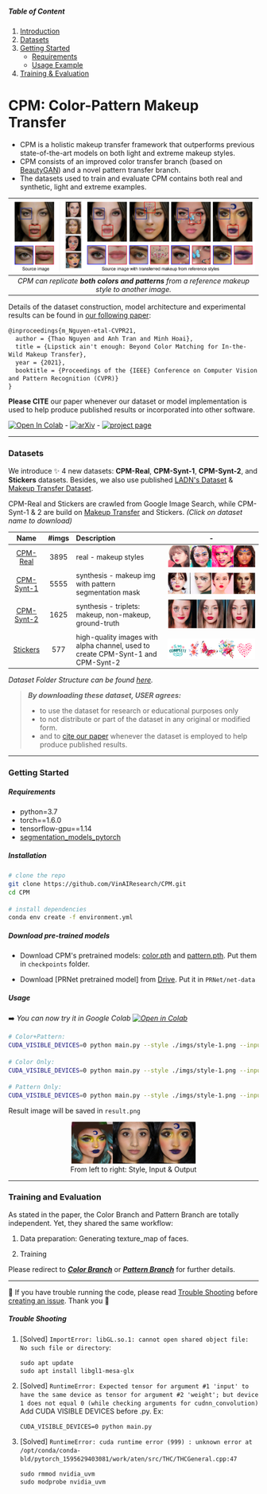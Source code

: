 ##### Table of Content

1. [Introduction](#cpm-color-pattern-makeup-transfer)
1. [Datasets](#datasets)
1. [Getting Started](#getting-started)
	- [Requirements](#requirements)
	- [Usage Example](#usage)
1. [Training & Evaluation](#training-and-evaluation)

# CPM: Color-Pattern Makeup Transfer

- CPM is a holistic makeup transfer framework that outperforms previous state-of-the-art models on both light and extreme makeup styles.
- CPM consists of an improved color transfer branch (based on [BeautyGAN](http://www.colalab.org/projects/BeautyGAN)) and a novel pattern transfer branch.
- The datasets used to train and evaluate CPM contains both real and synthetic, light and extreme examples.

| ![teaser.png](./imgs/teaser.png) |
|:--:|
| *CPM can replicate **both colors and patterns** from a reference makeup style to another image.*|

Details of the dataset construction, model architecture and experimental results can be found in [our following paper](https://arxiv.org/abs/2104.01867):

```
@inproceedings{m_Nguyen-etal-CVPR21,
  author = {Thao Nguyen and Anh Tran and Minh Hoai},
  title = {Lipstick ain't enough: Beyond Color Matching for In-the-Wild Makeup Transfer},
  year = {2021},
  booktitle = {Proceedings of the {IEEE} Conference on Computer Vision and Pattern Recognition (CVPR)}
}
```
**Please CITE** our paper whenever our dataset or model implementation is used to help produce published results or incorporated into other software.

[![Open In Colab](https://colab.research.google.com/assets/colab-badge.svg)](https://colab.research.google.com/drive/1K9QVSHPJ8fx9X8yg6KnhE40PPlyW5iNp?usp=sharing) - [![arXiv](https://img.shields.io/badge/arXiv-2104.01867-red.svg)](https://arxiv.org/abs/2104.01867) - [![project page](https://img.shields.io/badge/ProjectPage-up-green.svg)](https://thaoshibe.github.io/CPM)

---

### Datasets

We introduce ✨ 4 new datasets: **CPM-Real**, **CPM-Synt-1**, **CPM-Synt-2**, and **Stickers** datasets. Besides, we also use published [LADN's Dataset](https://georgegu1997.github.io/LADN-project-page/) & [Makeup Transfer Dataset](http://liusi-group.com/projects/BeautyGAN).

CPM-Real and Stickers are crawled from Google Image Search, while CPM-Synt-1 & 2 are build on [Makeup Transfer](http://liusi-group.com/projects/BeautyGAN) and Stickers. *(Click on dataset name to download)*

|    Name  						  | #imgs | Description						   | - 									|
|:-------------------------------:|:-----:|:-----------------------------------|:----------------------------------:|
|[CPM-Real](https://public.vinai.io/CPM-datasets/CPM-Real.zip)| 3895  | real - makeup styles 			   |![CPM-Real.png](./imgs/CPM-Real.png)|
|[CPM-Synt-1](https://public.vinai.io/CPM-datasets/CPM-Synt-1.zip)| 5555| synthesis - makeup img with pattern segmentation mask|![./imgs/CPM-Synt-1.png](./imgs/CPM-Synt-1.png)|
|[CPM-Synt-2](https://public.vinai.io/CPM-datasets/CPM-Synt-2.zip)| 1625| synthesis - triplets: makeup, non-makeup, ground-truth|![./imgs/CPM-Synt-2.png](./imgs/CPM-Synt-2.png)|
|[Stickers](https://public.vinai.io/CPM-datasets/Stickers.zip)|577| high-quality images with alpha channel, used to create CPM-Synt-1 and CPM-Synt-2 |![Stickers.png](./imgs/Stickers.png)|

*Dataset Folder Structure can be found [here](https://github.com/VinAIResearch/CPM/blob/main/about-data.md).*
> ***By downloading these dataset, USER agrees:***
> 
> * to use the dataset for research or educational purposes only
> * to not distribute or part of the dataset in any original or modified form.
> * and to [cite our paper](#cpm-color-pattern-makeup-transfer) whenever the dataset is employed to help produce published results.

---

### Getting Started

##### Requirements

- python=3.7
- torch==1.6.0
- tensorflow-gpu==1.14
- [segmentation_models_pytorch](https://github.com/qubvel/segmentation_models.pytorch)

##### Installation

``` sh
# clone the repo
git clone https://github.com/VinAIResearch/CPM.git
cd CPM

# install dependencies
conda env create -f environment.yml
```

##### Download pre-trained models

- Download CPM's pretrained models: [color.pth](https://public.vinai.io/CPM_checkpoints/color.pth) and [pattern.pth](https://public.vinai.io/CPM_checkpoints/pattern.pth). Put them in `checkpoints` folder.

- Download [PRNet pretrained model] from [Drive](https://drive.google.com/file/d/1UoE-XuW1SDLUjZmJPkIZ1MLxvQFgmTFH/view). Put it in `PRNet/net-data`

##### Usage

➡️ *You can now try it in Google Colab [![Open in Colab](https://colab.research.google.com/assets/colab-badge.svg)](https://colab.research.google.com/drive/1K9QVSHPJ8fx9X8yg6KnhE40PPlyW5iNp?usp=sharing)*

```sh
# Color+Pattern: 
CUDA_VISIBLE_DEVICES=0 python main.py --style ./imgs/style-1.png --input ./imgs/non-makeup.png

# Color Only: 
CUDA_VISIBLE_DEVICES=0 python main.py --style ./imgs/style-1.png --input ./imgs/non-makeup.png --color_only

# Pattern Only: 
CUDA_VISIBLE_DEVICES=0 python main.py --style ./imgs/style-1.png --input ./imgs/non-makeup.png --pattern_only
```

Result image will be saved in `result.png`

<div style="align: left; text-align:center;">
  <img src="./result.png" alt="result" width="250"/>
  <div class="caption">From left to right: Style, Input & Output</div>
</div>

---

### Training and Evaluation


As stated in the paper, the Color Branch and Pattern Branch are totally independent. Yet, they shared the same workflow:

1. Data preparation: Generating texture_map of faces.

1. Training

Please redirect to [***Color Branch***](./Color) or [***Pattern Branch***](./Pattern) for further details.

---

🌿 If you have trouble running the code, please read [Trouble Shooting](#trouble-shooting) before [creating an issue](https://github.com/VinAIResearch/CPM/issues). Thank you 🌿

##### Trouble Shooting

1. [Solved] `ImportError: libGL.so.1: cannot open shared object file: No such file or directory`:
	```
	sudo apt update
	sudo apt install libgl1-mesa-glx
	```
1. [Solved] `RuntimeError: Expected tensor for argument #1 'input' to have the same device as tensor for argument #2 'weight'; but device 1 does not equal 0 (while checking arguments for cudnn_convolution)`
	Add CUDA VISIBLE DEVICES before .py. Ex:
	```
	CUDA_VISIBLE_DEVICES=0 python main.py
	```
1. [Solved] `RuntimeError: cuda runtime error (999) : unknown error at /opt/conda/conda-bld/pytorch_1595629403081/work/aten/src/THC/THCGeneral.cpp:47`

	```
	sudo rmmod nvidia_uvm
	sudo modprobe nvidia_uvm
	```

<!-- **Lipstick ain't enough: Beyond Color Matching for In-the-Wild Makeup Transfer**. \
T. Nguyen, A. Tran, M. Hoai (2021) \
IEEE Conference on Computer Vision and Pattern Recognition (CVPR). -->
